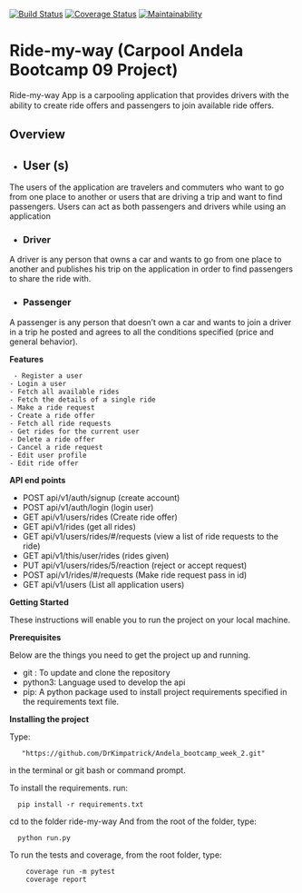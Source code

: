 [![Build Status](https://travis-ci.org/DrKimpatrick/Andela_bootcamp_week_2.svg?branch=master)](https://travis-ci.org/DrKimpatrick/Andela_bootcamp_week_2)
[![Coverage Status](https://coveralls.io/repos/github/DrKimpatrick/Andela_bootcamp_week_2/badge.svg?branch=master)](https://coveralls.io/github/DrKimpatrick/Andela_bootcamp_week_2?branch=master)
[![Maintainability](https://api.codeclimate.com/v1/badges/70062b7c4a5089d378a7/maintainability)](https://codeclimate.com/github/DrKimpatrick/Andela_bootcamp_week_2/maintainability)

# Ride-my-way (Carpool Andela Bootcamp 09 Project)

Ride-my-way App is a carpooling application that provides drivers with the ability to create ride oﬀers  and passengers to join available ride oﬀers.

## Overview
- ## User (s)
The users of the application are travelers and commuters who want to go from one place to 
another or users that are driving a trip and want to find passengers. Users can act as both passengers and 
drivers while using an application

- ### Driver
A driver is any person that owns a car and wants to go from one place to another and publishes 
his trip on the application in order to find passengers to share the ride with.

- ### Passenger
A passenger is any person that doesn’t own a car and wants to join a driver in a trip he posted 
and agrees to all the conditions specified (price and general behavior). 


**Features**

     - Register a user
    - Login a user 
    - Fetch all available rides 
    - Fetch the details of a single ride
    - Make a ride request
    - Create a ride offer 
    - Fetch all ride requests
    - Get rides for the current user
    - Delete a ride offer
    - Cancel a ride request
    - Edit user profile
    - Edit ride offer
**API end points**

- POST api/v1/auth/signup (create account) 
- POST api/v1/auth/login (login user)
- GET api/v1/users/rides (Create ride offer)
- GET api/v1/rides (get all rides)
- GET api/v1/users/rides/#/requests (view a list of ride requests to the ride)
- GET api/v1/this/user/rides (rides given)
- PUT api/v1/users/rides/5/reaction (reject or accept request)
- POST api/v1/rides/#/requests (Make ride request pass in id)
- GET api/v1/users (List all application users)

**Getting Started**

These instructions will enable you to run the project on your local machine.

**Prerequisites**

Below are the things you need to get the project up and running.

- git : To update and clone the repository
- python3: Language used to develop the api
- pip: A python package used to install project requirements specified in the requirements text file.

**Installing the project**

Type: 
        
       "https://github.com/DrKimpatrick/Andela_bootcamp_week_2.git"
  in the terminal or git bash or command prompt.

To install the requirements. run:

      pip install -r requirements.txt

cd to the folder ride-my-way
And from the root of the folder, type:
      
      python run.py
      
To run the tests and coverage, from the root folder, type: 
        
        coverage run -m pytest
        coverage report
